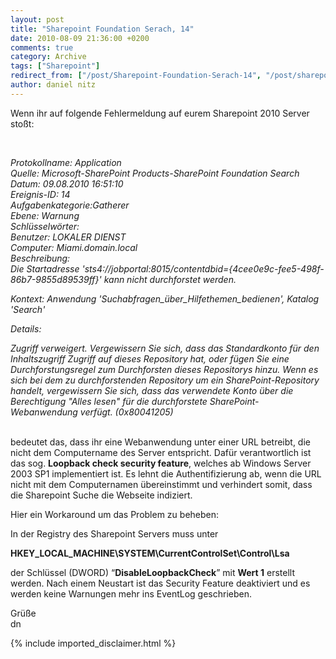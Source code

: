 ```yaml
---
layout: post
title: "Sharepoint Foundation Serach, 14"
date: 2010-08-09 21:36:00 +0200
comments: true
category: Archive
tags: ["Sharepoint"]
redirect_from: ["/post/Sharepoint-Foundation-Serach-14", "/post/sharepoint-foundation-serach-14"]
author: daniel nitz
---
```

<!-- more -->
<p>Wenn ihr auf folgende Fehlermeldung auf eurem Sharepoint 2010 Server stoßt:</p>  <p>&#160;</p>  <p><em>Protokollname: Application     <br />Quelle: Microsoft-SharePoint Products-SharePoint Foundation Search      <br />Datum: 09.08.2010 16:51:10      <br />Ereignis-ID: 14      <br />Aufgabenkategorie:Gatherer      <br />Ebene: Warnung      <br />Schlüsselwörter:      <br />Benutzer: LOKALER DIENST      <br />Computer: Miami.domain.local      <br />Beschreibung:      <br />Die Startadresse 'sts4://jobportal:8015/contentdbid={4cee0e9c-fee5-498f-86b7-9855d89539ff}' kann nicht durchforstet werden.</em></p>  <p><em>Kontext: Anwendung 'Suchabfragen_über_Hilfethemen_bedienen', Katalog 'Search'</em></p>  <p><em>Details:</em></p>  <p><em>Zugriff verweigert. Vergewissern Sie sich, dass das Standardkonto für den Inhaltszugriff Zugriff auf dieses Repository hat, oder fügen Sie eine Durchforstungsregel zum Durchforsten dieses Repositorys hinzu. Wenn es sich bei dem zu durchforstenden Repository um ein SharePoint-Repository handelt, vergewissern Sie sich, dass das verwendete Konto über die Berechtigung &quot;Alles lesen&quot; für die durchforstete SharePoint-Webanwendung verfügt. (0x80041205)</em></p>  <p>   <br />bedeutet das, dass ihr eine Webanwendung unter einer URL betreibt, die nicht dem Computername des Server entspricht. Dafür verantwortlich ist das sog. <strong>Loopback check security feature</strong>, welches ab Windows Server 2003 SP1 implementiert ist. Es lehnt die Authentifizierung ab, wenn die URL nicht mit dem Computernamen übereinstimmt und verhindert somit, dass die Sharepoint Suche die Webseite indiziert.</p>  <p>Hier ein Workaround um das Problem zu beheben:</p>  <p>In der Registry des Sharepoint Servers muss unter </p>  <p><strong>HKEY_LOCAL_MACHINE\SYSTEM\CurrentControlSet\Control\Lsa</strong></p>  <p>der Schlüssel (DWORD) “<strong>DisableLoopbackCheck</strong>” mit <strong>Wert 1</strong> erstellt werden. Nach einem Neustart ist das Security Feature deaktiviert und es werden keine Warnungen mehr ins EventLog geschrieben.</p>  <p>Grüße   <br />dn</p>
{% include imported_disclaimer.html %}
